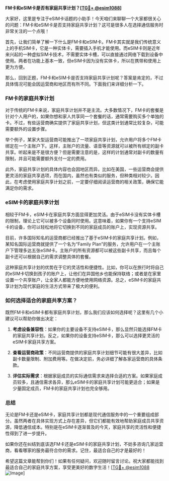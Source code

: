 **FM卡和eSIM卡是否有家庭共享计划？[[TG💪+ @esim1088](https://t.me/s/esim1088)]**

大家好，这里是专注于eSIM卡话题的小助手！今天咱们来聊聊一个大家都很关心的问题：FM卡和eSIM卡是否支持家庭共享计划？这可是很多人在选择通信服务时非常关注的一个点哦！

首先，让我们简单了解一下什么是FM卡和eSIM卡。FM卡其实就是我们传统意义上的手机SIM卡，它是一种实体卡，需要插入手机才能使用。而eSIM卡则是近年来兴起的一种虚拟SIM卡技术，不需要实体卡槽，可以直接通过网络下载到设备中使用。两者在功能上基本一致，但eSIM卡因为没有实体卡，所以在携带和使用上更为方便。

那么，回到正题，FM卡和eSIM卡是否支持家庭共享计划呢？答案是肯定的，不过具体情况可能会因运营商和地区而有所不同。下面我们来详细分析一下。

### FM卡的家庭共享计划

对于传统的FM卡来说，家庭共享计划并不是主流。大多数情况下，FM卡的套餐是针对个人用户的，如果你想和家人共享同一个套餐的话，通常需要购买多个单独的卡。不过，有些运营商确实提供了家庭共享计划，但这类计划通常比较复杂，可能需要额外的设置步骤。

举个例子，某家大型运营商可能推出了一项家庭共享计划，允许用户将多个FM卡绑定在一个主账户下。这样，主账户的流量、语音等资源就可以被所有绑定的副卡共享。听起来是不是很方便？但是需要注意的是，这样的计划通常对副卡的数量有限制，并且可能需要额外支付一定的费用。

此外，家庭共享计划的具体内容也会因地区而异。比如在美国，一些运营商会提供更灵活的家庭共享选项，而在国内，虽然也有类似的服务，但种类相对较少。因此，在考虑使用家庭共享计划之前，一定要仔细阅读运营商的相关政策，确保它能满足你的需求。

### eSIM卡的家庭共享计划

相较于FM卡，eSIM卡在家庭共享方面显得更加灵活。由于eSIM卡没有实体卡槽的限制，理论上它可以被多个设备同时使用。这意味着，如果你有一个支持eSIM卡的设备，你可以轻松地将它切换到不同的家庭成员的账户上，实现资源共享。

目前，许多国际知名的运营商都已经推出了基于eSIM卡的家庭共享计划。例如，某知名国际运营商就提供了一个名为“Family Plan”的服务，允许用户在一个主账户下管理多达五张eSIM卡。主账户的所有资源都可以被这些副卡共享，而且每个副卡还可以根据自己的需求调整具体的套餐。

这种家庭共享计划的优势在于它的灵活性和便捷性。比如，你可以在旅行时将自己的eSIM卡切换到孩子的账户上，让他们在异国他乡也能保持联络；或者是在家里设置一个共享账户，让全家人都能方便地使用网络资源。总之，eSIM卡的家庭共享计划为现代家庭的生活方式带来了极大的便利。

### 如何选择适合的家庭共享方案？

既然FM卡和eSIM卡都有家庭共享计划，那么我们应该如何选择呢？这里有几个小建议可以帮助你做出决定：

1. **考虑设备兼容性**：如果你的主要设备不支持eSIM卡，那么显然只能选择FM卡的家庭共享计划。反之，如果你的设备支持eSIM卡，那么可以选择更灵活的eSIM卡家庭共享方案。

2. **查看运营商政策**：不同运营商提供的家庭共享计划细节可能有很大差异，比如副卡数量限制、附加费用等。在做决定前，务必详细了解各家运营商的具体条款。

3. **评估实际需求**：根据家庭成员的实际通信需求来选择合适的方案。如果家庭成员较多，且通信需求各异，那么eSIM卡的家庭共享计划可能更适合；如果是少量固定成员，FM卡的家庭共享计划也完全够用。

### 总结

无论是FM卡还是eSIM卡，家庭共享计划都是现代通信服务中的一个重要组成部分。虽然两者在具体实现方式上存在差异，但它们都能有效地帮助家庭成员共享资源，降低通信成本。特别是在eSIM卡逐渐普及的今天，家庭共享的灵活性和便捷性得到了进一步提升。

如果你还在纠结到底该选FM卡还是eSIM卡的家庭共享计划，不妨多咨询几家运营商，看看哪家的服务最符合你的需求。记住，最适合自己的才是最好的！

希望这篇文章能帮到你们！如果有任何疑问，欢迎随时留言讨论。祝大家都能找到最适合自己的家庭共享方案，享受更美好的数字生活！[[TG💪+ @esim1088](https://t.me/s/esim1088) ![Image](https://i.postimg.cc/4NQfJmqS/Snipaste-2025-05-13-00-14-12.png)]
